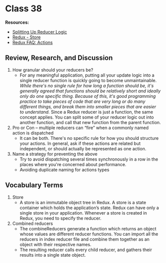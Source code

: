 # Class 38

**Resources:**

- [Splitting Up Reducer Logic](https://redux.js.org/recipes/structuring-reducers/splitting-reducer-logic)
- [Redux - Store](https://www.tutorialspoint.com/redux/redux_store.htm)
- [Redux FAQ: Actions](https://redux.js.org/faq/actions#should-i-dispatch-multiple-actions-in-a-row-from-one-action-creator)


## Review, Research, and Discussion

1. How granular should your reducers be?
    - For any meaningful application, putting all your update logic into a single reducer function is quickly going to become unmaintainable. _While there's no single rule for how long a function should be, it's generally agreed that functions should be relatively short and ideally only do one specific thing. Because of this, it's good programming practice to take pieces of code that are very long or do many different things, and break them into smaller pieces that are easier to understand._ Since a Redux reducer is just a function, the same concept applies. You can split some of your reducer logic out into another function, and call that new function from the parent function.
2. Pro or Con – multiple reducers can “fire” when a commonly named action is dispatched
    - It can be both. There's no specific rule for how you should structure your actions. In general, ask if these actions are related but independent, or should actually be represented as one action.
3. Name a strategy for preventing the above
    - Try to avoid dispatching several times synchronously in a row in the places where you're concerned about performance.
    - Avoiding duplicate naming for actions types

## Vocabulary Terms

1. Store
    - A store is an immutable object tree in Redux. A store is a state container which holds the application’s state. Redux can have only a single store in your application. Whenever a store is created in Redux, you need to specify the reducer.
2. Combined reducers
    - The combineReducers generate a function which returns an object whose values are different reducer functions. You can import all the reducers in index reducer file and combine them together as an object with their respective names.
    - The resulting reducer calls every child reducer, and gathers their results into a single state object.